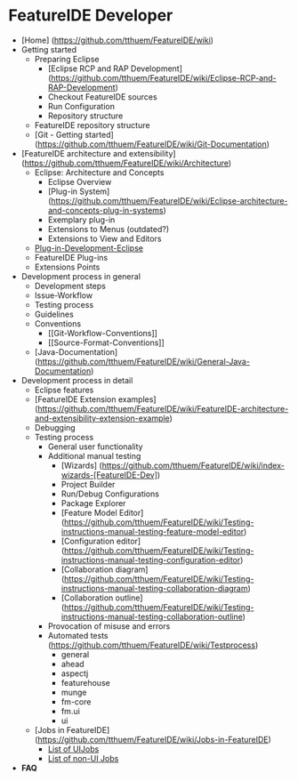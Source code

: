 # FeatureIDE Developer

* [Home] (https://github.com/tthuem/FeatureIDE/wiki)
* Getting started
	* Preparing Eclipse
		* [Eclipse RCP and RAP Development] (https://github.com/tthuem/FeatureIDE/wiki/Eclipse-RCP-and-RAP-Development)
		* Checkout FeatureIDE sources
		* Run Configuration
		* Repository structure
	* FeatureIDE repository structure
	* [Git - Getting started] (https://github.com/tthuem/FeatureIDE/wiki/Git-Documentation)
* [FeatureIDE architecture and extensibility] (https://github.com/tthuem/FeatureIDE/wiki/Architecture)
	* Eclipse: Architecture and Concepts
		* Eclipse Overview
		* [Plug-in System] (https://github.com/tthuem/FeatureIDE/wiki/Eclipse-architecture-and-concepts-plug-in-systems)
		* Exemplary plug-in
		* Extensions to Menus (outdated?)
		* Extensions to View and Editors
	* [Plug-in-Development-Eclipse](https://github.com/tthuem/FeatureIDE/wiki/General-Plug-in-Development-Eclipse)
	* FeatureIDE Plug-ins
	* Extensions Points
* Development process in general
	* Development steps
	* Issue-Workflow
	* Testing process
	* Guidelines
	* Conventions
		* [[Git-Workflow-Conventions]]
		* [[Source-Format-Conventions]]
	* [Java-Documentation] (https://github.com/tthuem/FeatureIDE/wiki/General-Java-Documentation)
* Development process in detail
	* Eclipse features
	* [FeatureIDE Extension examples] (https://github.com/tthuem/FeatureIDE/wiki/FeatureIDE-architecture-and-extensibility-extension-example)
	* Debugging
	* Testing process
		* General user functionality
		* Additional manual testing
			* [Wizards] (https://github.com/tthuem/FeatureIDE/wiki/index-wizards-[FeatureIDE-Dev])
			* Project Builder
			* Run/Debug Configurations
			* Package Explorer
			* [Feature Model Editor] (https://github.com/tthuem/FeatureIDE/wiki/Testing-instructions-manual-testing-feature-model-editor)
			* [Configuration editor] (https://github.com/tthuem/FeatureIDE/wiki/Testing-instructions-manual-testing-configuration-editor)
			* [Collaboration diagram] (https://github.com/tthuem/FeatureIDE/wiki/Testing-instructions-manual-testing-collaboration-diagram)
			* [Collaboration outline] (https://github.com/tthuem/FeatureIDE/wiki/Testing-instructions-manual-testing-collaboration-outline)
		* Provocation of misuse and errors
		* Automated tests (https://github.com/tthuem/FeatureIDE/wiki/Testprocess)
			* general
			* ahead
			* aspectj
			* featurehouse
			* munge
			* fm-core
			* fm.ui
			* ui
	* [Jobs in FeatureIDE] (https://github.com/tthuem/FeatureIDE/wiki/Jobs-in-FeatureIDE)
		* [List of UIJobs](https://github.com/tthuem/FeatureIDE/wiki/List-of-UIJobs-created-in-FeatureIDE)
		* [List of non-UI Jobs](https://github.com/tthuem/FeatureIDE/wiki/List-of-non-UI-Jobs-created-in-FeatureIDE)
* **FAQ**